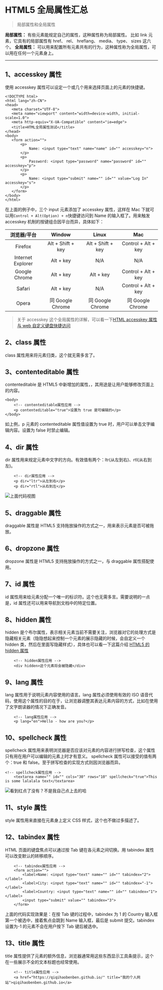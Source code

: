# HTML5 全局属性汇总

> 局部属性和全局属性

**局部属性：** 有些元素能规定自己的属性，这种属性称为局部属性。
比如 link 元素，它具有的局部属性有 href、 rel、 hreflang、 media、 type、 sizes 这六个。
**全局属性：** 可以用来配置所有元素共有的行为，这种属性称为全局属性，可以用在任何一个元素身上。

---

## 1、accesskey 属性

使用 accesskey 属性可以设定一个或几个用来选择页面上的元素的快捷键。

```
<!DOCTYPE html>
<html lang="zh-CN">
<head>
   <meta charset="UTF-8">
   <meta name="viewport" content="width=device-width, initial-scale=1.0">
   <meta http-equiv="X-UA-Compatible" content="ie=edge">
   <title>HTML全局属性测试</title>
</head>
<body>
   <form action="">
       <p>
           Name: <input type="text" name="name" id="" accesskey="n">
       </p>
       <p>
           Password: <input type="password" name="password" id="" accesskey="p">
       </p>
       <p>
           Name: <input type="submit" name="" id="" value="Log In" accesskey="s">
       </p>
   </form>
</body>
</html>
```

在上面的例子中，三个 input 元素添加了 accesskey 属性，这样在 Mac 下就可以用`Control + Alt(Option) + n`快捷键访问到 Name 的输入框了。用来触发 accesskey 机制的按键组合因平台而异，具体如下：

|    浏览器/平台    |      Window       |       Linux       |         Mac         |
| :---------------: | :---------------: | :---------------: | :-----------------: |
|      Firefox      | Alt + Shift + key | Alt + Shift + key | Control + Alt + key |
| Internet Explorer |     Alt + key     |        N/A        |         N/A         |
|   Google Chrome   |     Alt + key     |     Alt + key     | Control + Alt + key |
|      Safari       |     Alt + key     |        N/A        | Control + Alt + key |
|       Opera       | 同 Google Chrome  | 同 Google Chrome  |  同 Google Chrome   |

> 关于 accesskey 这个全局属性的详解，可以看一下[HTML accesskey 属性与 web 自定义键盘快捷访问](http://www.zhangxinxu.com/wordpress/2017/05/html-accesskey/)

## 2、class 属性

class 属性用来将元素归类，这个就无需多言了。

## 3、contenteditable 属性

contenteditable 是 HTML5 中新增加的属性，，其用途是让用户能够修改页面上的内容。

```
<body>
    <!-- contenteditable属性应用 -->
    <p contenteditable="true">设置为 true 是可编辑的</p>
</body>
```

如上例，p 元素的 contenteditable 属性值设置为 true 时，用户可以单击文字编辑内容。设置为 false 时禁止编辑。

## 4、dir 属性

dir 属性用来规定元素中文字的方向。有效值有两个：ltr(从左到右)、rtl(从右到左)。

```
    <!-- dir属性应用 -->
    <p dir="ltr">从左到右</p>
    <p dir="rtl">从右到左</p>
```

![上面代码视图](https://cdn.jsdelivr.net/gh/qiqihaobenben/picture/2021-3-28/1616913146206-image.png)

## 5、draggable 属性

draggable 属性是 HTML5 支持拖放操作的方式之一，用来表示元素是否可被拖放。

## 6、dropzone 属性

dropzone 属性是 HTML5 支持拖放操作的方式之一，与 draggable 属性搭配使用。

## 7、id 属性

id 属性用来给元素分配一个唯一的标识符。这个也无需多言。需要说明的一点是，id 属性还可以用来导航到文档中的特定位置。

## 8、hidden 属性

hidden 是个布尔属性，表示相关元素当前不需要关注，浏览器对它的处理方式是隐藏相关元素（隐隐想起来控制一个元素的展示隐藏的时候，会自定义一个 hidden 类，然后在里面写隐藏样式），具体也可以看一下这篇介绍 [HTML5 的 hidden 属性](https://www.qianduan.net/html5-hidden-attributes/)

```
    <!-- hidden属性应用 -->
    <div hidden>这个元素将会被隐藏</div>
```

## 9、lang 属性

lang 属性用于说明元素内容使用的语言。lang 属性必须使用有效的 ISO 语音代码，使用这个属性的目的在于，让浏览器调整其表达元素内容的方式，比如在使用了文字朗读器的情况下正确发音。

```
    <!-- lang属性应用 -->
    <p lang="en">Hello - how are you?</p>
```

## 10、spellcheck 属性

spellcheck 属性用来表明浏览器是否应该对元素的内容进行拼写检查，这个属性只有用在用户可以编辑的元素上时才有意义。
spellcheck 属性可以接受的值有两个：true 和 false。至于拼写检查的实现方式则因浏览器而异。

```
<!-- spellcheck属性应用 -->
    <textarea name="" id="" cols="30" rows="10" spellcheck="true">This is some lalalala text</textarea>
```

![看到红点了没有？不是我自己点上去的哈](https://cdn.jsdelivr.net/gh/qiqihaobenben/picture/2021-3-28/1616913255746-image.png)

## 11、style 属性

style 属性用来直接在元素身上定义 CSS 样式，这个也不做过多描述了。

## 12、tabindex 属性

HTML 页面的键盘焦点可以通过按 Tab 键在各元素之间切换。用 tabindex 属性可以改变默认的转移顺序。

```
    <!-- tabindex属性应用 -->
    <form action="">
        <label>Name: <input type="text" name="" id="" tabindex="2"></label>
        <label>City: <input type="text" name="" id="" tabindex="-1"></label>
        <label>Country: <input type="text" name="" id="" tabindex="1"></label>
        <input type="submit" value="" tabindex="3">
    </form>
```

上面的代码实现效果是：在按 Tab 键的过程中，tabindex 为 1 的 Country 输入框第一个被选中，接着焦点会跳到 Name 输入框，最后是 submit 提交。tabindex 设置为-1 的元素不会在用户按下 Tab 键后被选中。

## 13、title 属性

title 属性提供了元素的额外信息，浏览器通常用这些东西显示工具条提示，这个在一些展示不全的文本标题也经常使用。

```
    <!-- title属性应用 -->
    <a href="https://qiqihaobenben.github.io/" title="我的个人网站">qiqihaobenben.github.io</a>
```
